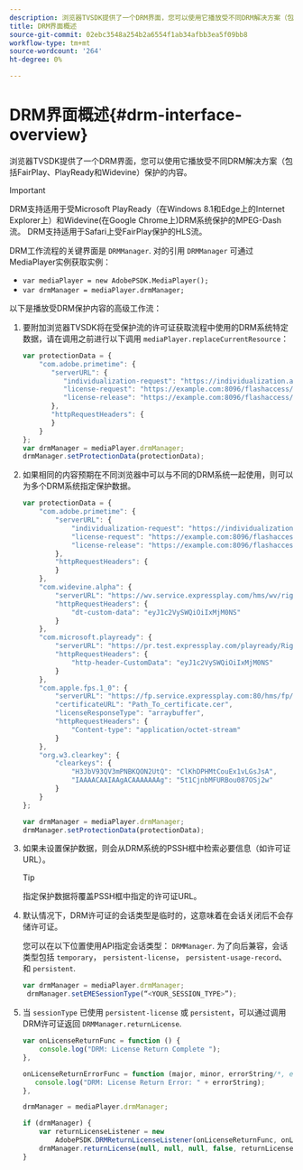 ```yaml
---
description: 浏览器TVSDK提供了一个DRM界面，您可以使用它播放受不同DRM解决方案（包括FairPlay、PlayReady和Widevine）保护的内容。
title: DRM界面概述
source-git-commit: 02ebc3548a254b2a6554f1ab34afbb3ea5f09bb8
workflow-type: tm+mt
source-wordcount: '264'
ht-degree: 0%

---
```


# DRM界面概述{#drm-interface-overview}

浏览器TVSDK提供了一个DRM界面，您可以使用它播放受不同DRM解决方案（包括FairPlay、PlayReady和Widevine）保护的内容。

<!--<a id="section_59994F2059B245E996E0776214804A0A"></a>-->

>[!IMPORTANT]
>
>DRM支持适用于受Microsoft PlayReady（在Windows 8.1和Edge上的Internet Explorer上）和Widevine(在Google Chrome上)DRM系统保护的MPEG-Dash流。 DRM支持适用于Safari上受FairPlay保护的HLS流。

DRM工作流程的关键界面是 `DRMManager`. 对的引用 `DRMManager` 可通过MediaPlayer实例获取实例：

* `var mediaPlayer = new AdobePSDK.MediaPlayer();`
* `var drmManager = mediaPlayer.drmManager;`

<!--<a id="section_B7E8AD9A4D4F4BD9BA2A67ABC135D6F9"></a>-->

以下是播放受DRM保护内容的高级工作流：

1. 要附加浏览器TVSDK将在受保护流的许可证获取流程中使用的DRM系统特定数据，请在调用之前进行以下调用 `mediaPlayer.replaceCurrentResource`：

   ```js
   var protectionData = { 
       "com.adobe.primetime": { 
          "serverURL": { 
             "individualization-request": "https://individualization.adobe.com/flashaccess/i15n/v5", 
             "license-request": "https://example.com:8096/flashaccess/req", 
             "license-release": "https://example.com:8096/flashaccess/req" 
          }, 
          "httpRequestHeaders": { 
          } 
       } 
   }; 
   var drmManager = mediaPlayer.drmManager; 
   drmManager.setProtectionData(protectionData);
   ```

1. 如果相同的内容预期在不同浏览器中可以与不同的DRM系统一起使用，则可以为多个DRM系统指定保护数据。

   ```js
   var protectionData = { 
       "com.adobe.primetime": { 
           "serverURL": { 
               "individualization-request": "https://individualization.adobe.com/flashaccess/i15n/v5", 
               "license-request": "https://example.com:8096/flashaccess/req", 
               "license-release": "https://example.com:8096/flashaccess/req" 
           }, 
           "httpRequestHeaders": { 
           } 
       }, 
       "com.widevine.alpha": { 
           "serverURL": "https://wv.service.expressplay.com/hms/wv/rights/?ExpressPlayToken=<token value>", 
           "httpRequestHeaders": { 
               "dt-custom-data": "eyJ1c2VySWQiOiIxMjM0NS" 
           } 
       }, 
       "com.microsoft.playready": { 
           "serverURL": "https://pr.test.expressplay.com/playready/RightsManager.asmx?ExpressPlayToken=<token value>", 
           "httpRequestHeaders": { 
               "http-header-CustomData": "eyJ1c2VySWQiOiIxMjM0NS" 
           } 
       }, 
       "com.apple.fps.1_0": { 
           "serverURL": "https://fp.service.expressplay.com:80/hms/fp/rights/?ExpressPlayToken=<token value>", 
           "certificateURL": "Path_To_certificate.cer", 
           "licenseResponseType": "arraybuffer", 
           "httpRequestHeaders": { 
               "Content-type": "application/octet-stream" 
           } 
       }, 
       "org.w3.clearkey": { 
           "clearkeys": { 
               "H3JbV93QV3mPNBKQON2UtQ": "ClKhDPHMtCouEx1vLGsJsA", 
               "IAAAACAAIAAgACAAAAAAAg": "5t1CjnbMFURBou087OSj2w" 
           } 
       } 
   }; 
   
   var drmManager = mediaPlayer.drmManager; 
   drmManager.setProtectionData(protectionData);
   ```

1. 如果未设置保护数据，则会从DRM系统的PSSH框中检索必要信息（如许可证URL）。

   >[!TIP]
   >
   >指定保护数据将覆盖PSSH框中指定的许可证URL。

1. 默认情况下，DRM许可证的会话类型是临时的，这意味着在会话关闭后不会存储许可证。

   您可以在以下位置使用API指定会话类型： `DRMManager`.  为了向后兼容，会话类型包括 `temporary`， `persistent-license`， `persistent-usage-record`、和 `persistent`.

   ```js
   var drmManager = mediaPlayer.drmManager; 
    drmManager.setEMESessionType(“<YOUR_SESSION_TYPE>”); 
   ```

1. 当 `sessionType` 已使用 `persistent-license` 或 `persistent`，可以通过调用DRM许可证返回 `DRMManager.returnLicense`.

   ```js
   var onLicenseReturnFunc = function () { 
       console.log("DRM: License Return Complete "); 
   }, 
   
   onLicenseReturnErrorFunc = function (major, minor, errorString/*, errorServerUrl*/) { 
      console.log("DRM: License Return Error: " + errorString); 
   }, 
   
   drmManager = mediaPlayer.drmManager; 
   
   if (drmManager) { 
       var returnLicenseListener = new  
           AdobePSDK.DRMReturnLicenseListener(onLicenseReturnFunc, onLicenseReturnErrorFunc); 
       drmManager.returnLicense(null, null, null, false, returnLicenseListener, drmLicense.session); 
   }
   ```
